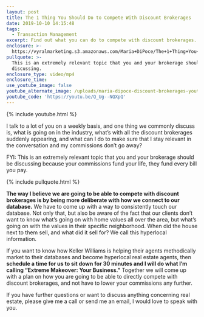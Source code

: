```yaml
---
layout: post
title: The 1 Thing You Should Do to Compete With Discount Brokerages
date: 2019-10-10 14:15:48
tags:
  - Transaction Management
excerpt: Find out what you can do to compete with discount brokerages.
enclosure: >-
  https://vyralmarketing.s3.amazonaws.com/Maria+DiPoce/The+1+Thing+You+Should+Do+to+Compete+With+Discount+Brokerages.mp4
pullquote: >-
  This is an extremely relevant topic that you and your brokerage should be
  discussing.
enclosure_type: video/mp4
enclosure_time:
use_youtube_image: false
youtube_alternate_image: /uploads/maria-dipoce-discount-brokerages-youtube.png
youtube_code: 'https://youtu.be/Q_Ug--NQXpQ'
---
```


{% include youtube.html %}

I talk to a lot of you on a weekly basis, and one thing we commonly discuss is, what is going on in the industry, what’s with all the discount brokerages suddenly appearing, and what can I do to make sure that I stay relevant in the conversation and my commissions don’t go away?&nbsp;

FYI: This is an extremely relevant topic that you and your brokerage should be discussing because your commissions fund your life, they fund every bill you pay.

{% include pullquote.html %}

**The way I believe we are going to be able to compete with discount brokerages is by being more deliberate with how we connect to our database.** We have to come up with a way to consistently touch our database. Not only that, but also be aware of the fact that our clients don’t want to know what’s going on with home values all over the area, but what’s going on with the values in their specific neighborhood. When did the house next to them sell, and what did it sell for? We call this hyperlocal information.&nbsp;

If you want to know how Keller Williams is helping their agents methodically market to their databases and become hyperlocal real estate agents, then **schedule a time for us to sit down for 30 minutes and I will do what I’m calling “Extreme Makeover: Your Business.”** Together we will come up with a plan on how you are going to be able to directly compete with discount brokerages, and not have to lower your commissions any further.&nbsp;

If you have further questions or want to discuss anything concerning real estate, please give me a call or send me an email, I would love to speak with you.
